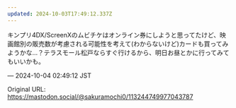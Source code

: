 ```yaml
---
updated: 2024-10-03T17:49:12.337Z
---
```


<p>キンプリ4DX/ScreenXのムビチケはオンライン券にしようと思ってたけど、映画館別の販売数が考慮される可能性を考えて(わからないけど)カードも買ってみようかな…？テラスモール松戸ならすぐ行けるから、明日お昼とかに行ってみてもいいかも。</p>

&mdash; 2024-10-04 02:49:12 JST

Original URL: https://mastodon.social/@sakuramochi0/113244749977043787
